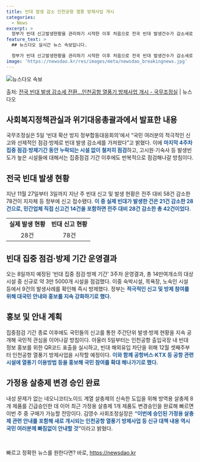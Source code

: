 ```yaml
---
title: 빈대 발생 감소 인천공항 열풍 방제사업 개시
categories:
  - News
excerpt: >
  정부가 빈대 신고발생현황을 관리하기 시작한 이후 처음으로 전국 빈대 발생건수가 감소세로 전환된 것으로 나타났…
feature_text: >
  ## 뉴스다오 실시간 뉴스 속보입니다.

  정부가 빈대 신고발생현황을 관리하기 시작한 이후 처음으로 전국 빈대 발생건수가 감소세로 전환된 것으로 나타났…
image: 'https://newsdao.kr/res/images/meta/newsdao_breakingnews.jpg'
---
```


![뉴스다오 속보](https://newsdao.kr/res/images/meta/newsdao_breakingnews.jpg)

<p>출처: <a href="https://newsdao.kr/2747" rel="dofollow">전국 빈대 발생 감소세 전환…인천공항 열풍기 방제사업 개시 - 국무조정실</a> | 뉴스다오</p>

<h2 data-ke-size="size26">사회복지정책관실과 위기대응총괄과에서 발표한 내용</h2>
<p data-ke-size="size16">국무조정실은 5일 ‘빈대 확산 방지 정부합동대응회의’에서 “국민 여러분의 적극적인 신고와 선제적인 점검·방제로 빈대 발생 감소세를 가져왔다”고 밝혔다. 이에 <b><span style="color: #1a5490;">마지막 4주차 집중 점검·방제기간 동안 누락되는 시설 없이 철저히 점검</span></b>하고, 고시원·기숙사 등 발생빈도가 높은 시설들에 대해서는 집중점검 기간 이후에도 반복적으로 점검해나갈 방침이다.</p>

<h2 data-ke-size="size26">전국 빈대 발생 현황</h2>
<p data-ke-size="size16">지난 11월 27일부터 3일까지 지난 주 빈대 신고 및 발생 현황은 전주 대비 58건 감소한 78건이 지자체 등 정부에 신고 접수됐다. <b><span style="color: #1a5490;">이 중 실제 빈대가 발생한 건은 21건 감소한 28건으로, 민간업체 직접 신고건 14건을 포함하면 전주 대비 28건 감소한 총 42건이었다.</span></b></p>

<table>
    <tbody>
        <tr>
            <td style="text-align: center; height: 17px;"><b>실제 발생 현황</b></td>
            <td style="text-align: center; height: 17px;"><b>빈대 신고 현황</b></td>
        </tr>
        <tr>
            <td style="text-align: center; height: 17px;">28건</td>
            <td style="text-align: center; height: 17px;">78건</td>
        </tr>
    </tbody>
</table>

<h2 data-ke-size="size26">빈대 집중 점검·방제 기간 운영결과</h2>
<p data-ke-size="size16">오는 8일까지 예정된 ‘빈대 집중 점검·방제 기간’ 3주차 운영결과, 총 14만여개소의 대상시설 중 신규로 약 3만 5000개 시설을 점검했다. 이중 숙박시설, 목욕장, 노숙인 시설 등에서 9건의 발생사례를 확인해 즉시 방제했다. 정부는 <b><span style="color: #1a5490;">적극적인 신고 및 방제 참여를 위해 대국민 안내와 홍보를 지속 강화하기로 했다.</span></b></p>

<h2 data-ke-size="size26">홍보 및 안내 계획</h2>
<p data-ke-size="size16">집중점검 기간 종료 이후에도 국민들의 신고를 통한 주간단위 발생·방제 현황을 지속 공개해 국민적 관심을 이어나갈 방침이다. 아울러 5일부터는 인천공항 출입국장 내 빈대 정보 홍보를 위한 QR코드 표출을 실시하고, 빈대 해외유입 차단을 위해 12월 셋째주부터 인천공항 열풍기 방제사업을 시작할 예정이다. <b><span style="color: #1a5490;">이와 함께 공항버스·KTX 등 공항 관련 시설에 열풍기 이용방법 등을 홍보해 국민 참여를 확대 해나가기로 했다.</span></b></p>

<h2 data-ke-size="size26">가정용 살충제 변경 승인 완료</h2>
<p data-ke-size="size16">내성 문제가 없는 네오니코티노이드 계열 살충제의 신속한 도입을 위해 방역용 살충제 8개 제품를 긴급승인한 데 이어 최근 가정용 살충제 1개 제품도 변경승인을 완료해 빠르면 이번 주 중 구매가 가능할 전망이다. 김영수 사회조정실장은 <b><span style="color: #1a5490;">“이번에 승인된 가정용 살충제 관련 안내를 포함해 새로 개시되는 인천공항 열풍기 방제사업 등 신규 대책 내용 역시 국민 여러분께 빠짐없이 안내할 것”</span></b>이라고 밝혔다.</p>

<p data-ke-size="size16">&nbsp;</p> 

빠르고 정확한 뉴스를 원한다면? 바로, <a href="https://newsdao.kr" rel="dofollow">https://newsdao.kr</a>


    
